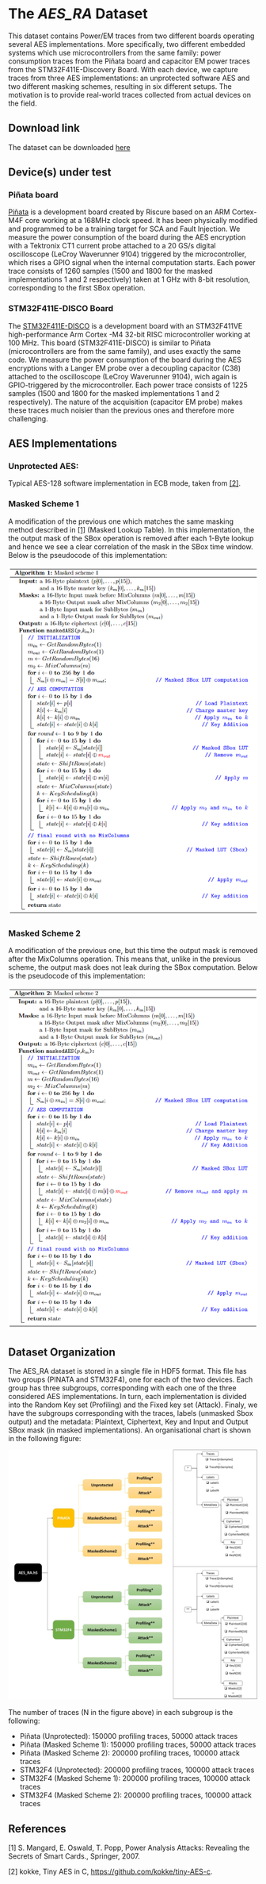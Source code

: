 # The *AES_RA* Dataset
This dataset contains Power/EM traces from two different boards operating several AES implementations. More specifically, two different embedded systems which use microcontrollers from the same family: power consumption traces from the Piñata board and capacitor EM power traces from the STM32F411E-Discovery Board. With each device, we capture traces from three AES implementations: an unprotected software AES and two different masking schemes, resulting in six different setups. The motivation is to provide real-world traces collected from actual devices on the field.

## Download link
The dataset can be downloaded [here](https://drive.google.com/file/d/1b3hDoqjoz3nsFieTSsv6v3hOKUdgGvug/view?usp=sharing)

## Device(s) under test
### Piñata board
[Piñata](https://www.riscure.com/uploads/2017/07/pi\%C3\%B1ata_board_brochure.pdf) is a development board created by Riscure based on an ARM Cortex-M4F core working at a 168MHz clock speed. It has been physically modified and programmed to be a training target for SCA and Fault Injection. We measure the power consumption of the board during the AES encryption with a Tektronix CT1 current probe attached to a 20 GS/s digital oscilloscope (LeCroy Waverunner 9104) triggered by the microcontroller, which rises a GPIO signal when the internal computation starts. Each power trace consists of 1260 samples (1500 and 1800 for the masked implementations 1 and 2 respectively) taken at 1 GHz with 8-bit resolution, corresponding to the first SBox operation. 

### STM32F411E-DISCO Board
The [STM32F411E-DISCO](https://www.st.com/en/microcontrollers-microprocessors/stm32f411ve.html) is a development board with an STM32F411VE high-performance Arm Cortex -M4 32-bit RISC microcontroller working at 100 MHz. This board (STM32F411E-DISCO) is similar to Piñata (microcontrollers are from the same family), and uses exactly the same code. We measure the power consumption of the board during the AES encryptions with a Langer EM probe over a decoupling capacitor (C38) attached to the oscilloscope (LeCroy Waverunner 9104), wich again is GPIO-triggered by the microcontroller. Each power trace consists of 1225 samples (1500 and 1800 for the masked implementations 1 and 2 respectively). The nature of the acquisition (capacitor EM probe) makes these traces much noisier than the previous ones and therefore more challenging.

## AES Implementations
### Unprotected AES:
Typical AES-128 software implementation in ECB mode, taken from [[2]](#2).

### Masked Scheme 1
A modification of the previous one which matches the same masking method described in [[1]](#1) (Masked Lookup Table). In this implementation, the the output mask of the SBox operation is removed after each 1-Byte lookup and hence we see a clear correlation of the mask in the SBox time window. Below is the pseudocode of this implementation:

![picture](misc/ms1.jpg)

### Masked Scheme 2
A modification of the previous one, but this time the output mask is removed after the MixColumns operation. This means that, unlike in the previous scheme, the output mask does not leak during the SBox computation. Below is the pseudocode of this implementation:

![picture](misc/ms2.jpg)

## Dataset Organization
The AES_RA dataset is stored in a single file in HDF5 format. This file has two groups (PINATA and STM32F4), one for each of the two devices. 
Each group has three subgroups, corresponding with each one of the three considered AES implementations. 
In turn, each implementation is divided into the Random Key set (Profiling) and the Fixed key set (Attack). 
Finaly, we have the subgroups corresponding with the traces, labels (unmasked Sbox output) and the metadata: Plaintext, Ciphertext, Key and Input and Output SBox mask (in masked implementations). An organisational chart is shown in the following figure:

![picture](misc/AES_RA_SCHEME.jpg)

The number of traces (N in the figure above) in each subgroup is the following:
- Piñata (Unprotected): 150000 profiling traces, 50000 attack traces
- Piñata (Masked Scheme 1): 150000 profiling traces, 50000 attack traces
- Piñata (Masked Scheme 2): 200000 profiling traces, 100000 attack traces
- STM32F4 (Unprotected): 200000 profiling traces, 100000 attack traces
- STM32F4 (Masked Scheme 1): 200000 profiling traces, 100000 attack traces
- STM32F4 (Masked Scheme 2): 200000 profiling traces, 100000 attack traces


## References
<a id="1">[1]</a> 
S. Mangard, E. Oswald, T. Popp,
Power Analysis Attacks: Revealing the Secrets of Smart Cards.,
Springer, 2007.

<a id="2">[2]</a>
kokke,
Tiny AES in C,
https://github.com/kokke/tiny-AES-c.






